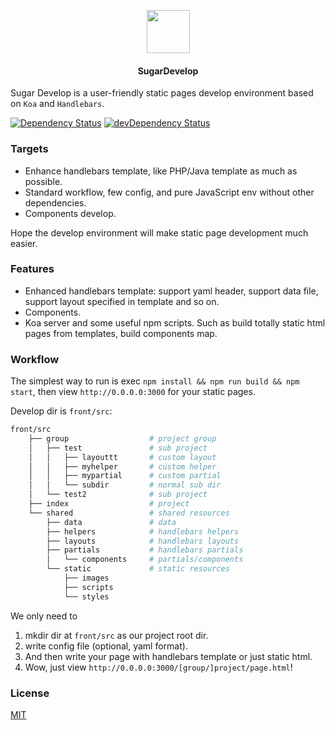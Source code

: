<p align="center"><img width="69" src="https://cloud.githubusercontent.com/assets/8046480/15187341/565c3518-17d3-11e6-8d8e-5ecf132f6681.png"></p>
<h4 align="center">SugarDevelop</h4>

Sugar Develop is a user-friendly static pages develop environment based on `Koa` and `Handlebars`.

[![Dependency Status](https://david-dm.org/creeperyang/SugarDevelop.svg)](https://david-dm.org/creeperyang/SugarDevelop)
[![devDependency Status](https://david-dm.org/creeperyang/SugarDevelop/dev-status.svg)](https://david-dm.org/creeperyang/SugarDevelop#info=devDependencies)

### Targets

- Enhance handlebars template, like PHP/Java template as much as possible.
- Standard workflow, few config, and pure JavaScript env without other dependencies.
- Components develop.

Hope the develop environment will make static page development much easier.

### Features

- Enhanced handlebars template: support yaml header, support data file, support layout specified in template and so on.
- Components.
- Koa server and some useful npm scripts. Such as build totally static html pages from templates, build components map.

### Workflow

The simplest way to run is exec `npm install && npm run build && npm start`, then view `http://0.0.0.0:3000` for your static pages.

Develop dir is `front/src`:

```bash
front/src
    ├── group                  # project group
    │   ├── test               # sub project
    │   │   ├── layouttt       # custom layout
    │   │   ├── myhelper       # custom helper
    │   │   ├── mypartial      # custom partial
    │   │   └── subdir         # normal sub dir
    │   └── test2              # sub project
    ├── index                  # project
    └── shared                 # shared resources
        ├── data               # data
        ├── helpers            # handlebars helpers
        ├── layouts            # handlebars layouts
        ├── partials           # handlebars partials
        │   └── components     # partials/components
        └── static             # static resources
            ├── images
            ├── scripts
            └── styles
```

We only need to

1. mkdir dir at `front/src` as our project root dir.
2. write config file (optional, yaml format).
3. And then write your page with handlebars template or just static html.
4. Wow, just view `http://0.0.0.0:3000/[group/]project/page.html`!

### License

[MIT](https://opensource.org/licenses/mit-license.php)
